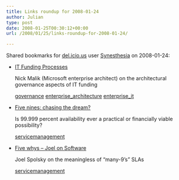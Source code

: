 ```yaml
---
title: Links roundup for 2008-01-24
author: Julian
type: post
date: 2008-01-25T00:30:12+00:00
url: /2008/01/25/links-roundup-for-2008-01-24/

---
```

Shared bookmarks for [del.icio.us][1] user [Synesthesia][2] on 2008-01-24:

  * [IT Funding Processes][3]
  
    Nick Malik (Microsoft enterprise architect) on the architectural governance aspects of IT funding
  
    [governance][4] [enterprise_architecture][5] [enterprise_it][6]
  * [Five nines: chasing the dream?][7]
  
    Is 99.999 percent availability ever a practical or financially viable possibility?
  
    [servicemanagement][8]
  * [Five whys &#8211; Joel on Software][9]
  
    Joel Spolsky on the meaningless of &#8220;many-9&#8217;s&#8221; SLAs
  
    [servicemanagement][8]

 [1]: https://del.icio.us/
 [2]: https://del.icio.us/synesthesia
 [3]: https://blogs.msdn.com/nickmalik/archive/2007/12/02/it-funding-processes.aspx
 [4]: https://del.icio.us/synesthesia/governance
 [5]: https://del.icio.us/synesthesia/enterprise_architecture
 [6]: https://del.icio.us/synesthesia/enterprise_it
 [7]: https://www.continuitycentral.com/feature0267.htm
 [8]: https://del.icio.us/synesthesia/servicemanagement
 [9]: https://www.joelonsoftware.com/items/2008/01/22.html